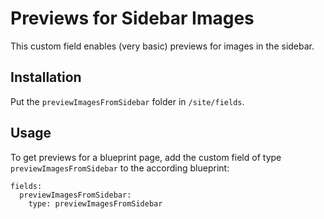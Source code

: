 # Previews for Sidebar Images

This custom field enables (very basic) previews for images in the sidebar.

## Installation

Put the `previewImagesFromSidebar` folder in `/site/fields`.

## Usage

To get previews for a blueprint page, add the custom field of type `previewImagesFromSidebar` to the according blueprint:

```
fields:
  previewImagesFromSidebar:
    type: previewImagesFromSidebar
```
